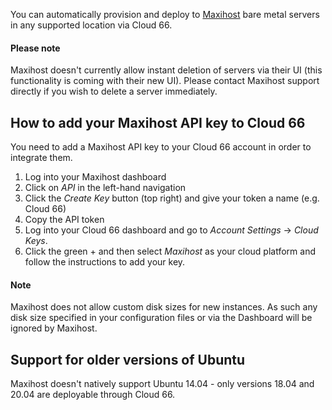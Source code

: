You can automatically provision and deploy to [Maxihost](https://www.maxihost.com/) bare metal servers in any supported location via Cloud 66. 

#### Please note
<div class="notice notice-warning"><p>Maxihost doesn't currently allow instant deletion of servers via their UI (this functionality is coming with their new UI). Please contact Maxihost support directly if you wish to delete a server immediately.</p></div>

## How to add your Maxihost API key to Cloud 66

You need to add a Maxihost API key to your Cloud 66 account in order to integrate them. 

1. Log into your Maxihost dashboard
2. Click on *API* in the left-hand navigation
3. Click the *Create Key* button (top right) and give your token a name (e.g. Cloud 66)
4. Copy the API token
5. Log into your Cloud 66 dashboard and go to *Account Settings* → *Cloud Keys*. 
6. Click the green + and then select *Maxihost* as your cloud platform and follow the instructions to add your key.

#### Note
<div class="notice"><p>Maxihost does not allow custom disk sizes for new instances. As such any disk size specified in your configuration files or via the Dashboard will be ignored by Maxihost.</p></div>

## Support for older versions of Ubuntu

Maxihost doesn't natively support Ubuntu 14.04 - only versions 18.04 and 20.04 are deployable through Cloud 66.